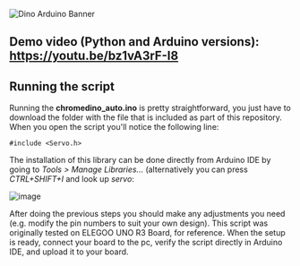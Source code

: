 ![Dino Arduino Banner](https://github.com/sfiguero-git/Chromedino-Arduino-Automation/assets/35702217/c4c48343-2158-45b5-9a8f-1d0c427d60de)
## Demo video (Python and Arduino versions): https://youtu.be/bz1vA3rF-I8
## Running the script
Running the **chromedino_auto.ino** is pretty straightforward, you just have to download the folder with the file that is included as part of this repository. When you open the script you'll notice the following line: 

`#include <Servo.h>`

The installation of this library can be done directly from Arduino IDE by going to _Tools > Manage Libraries..._ (alternatively you can press _CTRL+SHIFT+I_ and look up _servo_:

![image](https://github.com/sfiguero-git/Chromedino-Arduino-Automation/assets/35702217/a4f7e398-6f8c-4b49-812b-8e5b3a533035)

After doing the previous steps you should make any adjustments you need (e.g. modify the pin numbers to suit your own design). This script was originally tested on ELEGOO UNO R3 Board, for reference. When the setup is ready, connect your board to the pc, verify the script directly in Arduino IDE, and upload it to your board.
